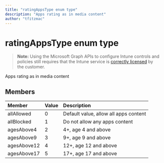 ```yaml
---
title: "ratingAppsType enum type"
description: "Apps rating as in media content"
author: "tfitzmac"
---
```


# ratingAppsType enum type

> **Note:** Using the Microsoft Graph APIs to configure Intune controls and policies still requires that the Intune service is [correctly licensed](https://go.microsoft.com/fwlink/?linkid=839381) by the customer.

Apps rating as in media content
## Members
|Member|Value|Description|
|:---|:---|:---|
|allAllowed|0|Default value, allow all apps content|
|allBlocked|1|Do not allow any apps content|
|agesAbove4|2|4+, age 4 and above|
|agesAbove9|3|9+, age 9 and above|
|agesAbove12|4|12+, age 12 and above |
|agesAbove17|5|17+, age 17 and above|



